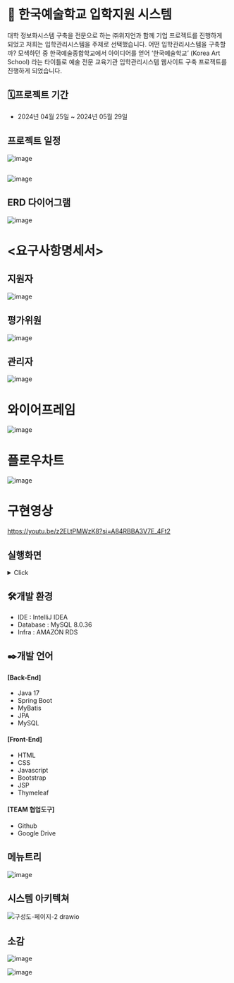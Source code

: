# 📖 한국예술학교 입학지원 시스템 

대학 정보화시스템 구축을 전문으로 하는 ㈜위지언과 함께 기업 프로젝트를 진행하게 되었고 저희는 입학관리시스템을 주제로 선택했습니다.
어떤 입학관리시스템을 구축할까? 모색하던 중 한국예술종합학교에서 
아이디어를 얻어 ‘한국예술학교’ (Korea Art School) 라는 타이틀로 
예술 전문 교육기관 입학관리시스템 웹사이트 구축 프로젝트를 진행하게 되었습니다. 


## 🗓️프로젝트 기간
* 2024년 04월 25일 ~ 2024년 05월 29일

## 프로젝트 일정
![image](https://github.com/choidaehan1/KoreaArtSchool/assets/155132549/fb2a3f8b-b8e1-4698-bd5c-64905e4e257a)

## <WBS>
![image](https://github.com/choidaehan1/KoreaArtSchool/assets/155132549/5b6714a8-64e1-4945-aa46-3235d2857733)

## ERD 다이어그램
![image](https://github.com/syO-Oii/KoreaArtSchool/assets/149779282/57788793-b71a-4819-984b-a72615d07ce6)
# <요구사항명세서>
## 지원자
![image](https://github.com/choidaehan1/KoreaArtSchool/assets/155132549/fd3107e2-23b2-49c7-b7ba-a0980a361aeb)
## 평가위원
![image](https://github.com/choidaehan1/KoreaArtSchool/assets/155132549/1733ba59-3c07-4a22-bf2b-91725f6fc2c7)
## 관리자
![image](https://github.com/choidaehan1/KoreaArtSchool/assets/155132549/7b571f63-a615-47bd-932b-9446072dc74e)

# 와이어프레임
![image](https://github.com/choidaehan1/KoreaArtSchool/assets/155132549/cae2f3bc-ab5b-4a68-84e0-f0991b5b9182)


# 플로우차트
![image](https://github.com/choidaehan1/KoreaArtSchool/assets/155132549/be833e55-f587-4851-b429-de9ced606f4e)

# 구현영상
https://youtu.be/z2ELtPMWzK8?si=A84RBBA3V7E_4Ft2


## 실행화면

<details>
<summary>Click</summary>

## 지원자 페이지
![image](https://github.com/choidaehan1/KoreaArtSchool/assets/155132549/84613463-608c-4282-8d92-3b69f4f6de16)

![image](https://github.com/choidaehan1/KoreaArtSchool/assets/155132549/9abef718-468d-483a-9d15-f4fc07068f0d)

![image](https://github.com/choidaehan1/KoreaArtSchool/assets/155132549/c06d2d73-9692-49f2-9676-8e63d5e01549)

![image](https://github.com/choidaehan1/KoreaArtSchool/assets/155132549/31b23c68-8ff0-40e3-8887-f728ff07bbb1)

![image](https://github.com/choidaehan1/KoreaArtSchool/assets/155132549/f2248ced-089e-4f92-9784-3c584e0675f9)

![image](https://github.com/choidaehan1/KoreaArtSchool/assets/155132549/3371e962-ca1b-4dae-9031-741c6f424f8a)

![image](https://github.com/choidaehan1/KoreaArtSchool/assets/155132549/0ae915f2-a514-4f5f-9598-1a804ef36cc7)

![image](https://github.com/choidaehan1/KoreaArtSchool/assets/155132549/ed620315-f107-4303-b7ff-ab37b4281ea9)

![image](https://github.com/choidaehan1/KoreaArtSchool/assets/155132549/0c72e591-c6e2-47af-a044-d5d568bf795b)

![image](https://github.com/choidaehan1/KoreaArtSchool/assets/155132549/1d59234c-e59c-486b-8962-97d91aae812b)

![image](https://github.com/choidaehan1/KoreaArtSchool/assets/155132549/deaac94f-3a6e-45ce-b090-3bf5f07f1ea9)
## 평가위원 페이지
![image](https://github.com/choidaehan1/KoreaArtSchool/assets/155132549/44f15daa-0fcd-412d-b2ad-fc5c50b41816)

![image](https://github.com/choidaehan1/KoreaArtSchool/assets/155132549/ab509a1a-606d-419d-8409-8cb363394fb3)

![image](https://github.com/choidaehan1/KoreaArtSchool/assets/155132549/c49ce976-f3ae-4281-aee2-0825ea0a4914)

![image](https://github.com/choidaehan1/KoreaArtSchool/assets/155132549/41f92397-01b3-437d-b7a0-81e1f6ad48d3)
## 관리자 페이지
![image](https://github.com/choidaehan1/KoreaArtSchool/assets/155132549/72efd27a-f076-4408-97f8-91b8f052f446)

![image](https://github.com/choidaehan1/KoreaArtSchool/assets/155132549/59c1d8d6-26c0-4b82-9a2f-1910c40b1c03)

![image](https://github.com/choidaehan1/KoreaArtSchool/assets/155132549/143da1d8-ab00-4fa7-b5e1-66ef58a39836)

![image](https://github.com/choidaehan1/KoreaArtSchool/assets/155132549/a234fd1b-489b-4a14-8e0f-ee75eab8038c)

![image](https://github.com/choidaehan1/KoreaArtSchool/assets/155132549/fb3ad637-76c6-4b25-8b1b-e65c7d3843d2)

![image](https://github.com/choidaehan1/KoreaArtSchool/assets/155132549/8a2ee394-d7fe-4111-9272-c0d99dc8a82c)

![image](https://github.com/choidaehan1/KoreaArtSchool/assets/155132549/de04b89d-9050-489a-8a2d-dcd0c616bb0d)
























</details>





## 🛠️개발 환경
* IDE : IntelliJ IDEA
* Database : MySQL 8.0.36
* Infra : AMAZON RDS

## ✒️개발 언어
#### [Back-End]
 * Java 17
 * Spring Boot 
 * MyBatis
 * JPA
 * MySQL

#### [Front-End]
 * HTML
 * CSS
 * Javascript
 * Bootstrap
 * JSP
 * Thymeleaf

#### [TEAM 협업도구]
 * Github
 * Google Drive
   

## 메뉴트리
![image](https://github.com/syO-Oii/KoreaArtSchool/assets/149779282/9100ec9f-83cf-4433-b415-fc392577c11a)


## 시스템 아키텍쳐
![구성도-페이지-2 drawio](https://github.com/syO-Oii/KoreaArtSchool/assets/149779282/f42af005-5d78-4e4a-995e-5307de09360a)












## 소감
![image](https://github.com/choidaehan1/KoreaArtSchool/assets/155132549/e6b54c25-fa77-4dad-812b-575eb33af7c1)

![image](https://github.com/choidaehan1/KoreaArtSchool/assets/155132549/54592762-00bd-4312-8434-11d18f9e9045)








